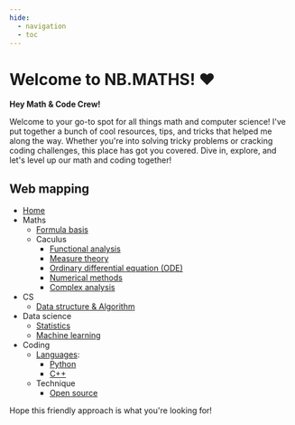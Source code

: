 ```yaml
---
hide:
  - navigation
  - toc
---
```

# Welcome to NB.MATHS! ❤️

**Hey Math & Code Crew!**

Welcome to your go-to spot for all things math and computer science! I've put together a bunch of cool resources, tips, and tricks that helped me along the way. Whether you're into solving tricky problems or cracking coding challenges, this place has got you covered. Dive in, explore, and let's level up our math and coding together!

## Web mapping
- [Home](index.md)
- Maths
    - [Formula basis](formulabasis.md)
    - Caculus
        - [Functional analysis](functionalanalysis.md)
        - [Measure theory](measuretheory.md)
        - [Ordinary differential equation (ODE)](differentialequation.md)
        - [Numerical methods](numericalmethods.md)
        - [Complex analysis](complexanalysis.md)
- CS
    - [Data structure & Algorithm](daanda.md)
- Data science
    - [Statistics](statistics.md)
    - [Machine learning](machinelearning.md)
- Coding
    - [Languages](#web-mapping):
        - [Python](python.md)
        - [C++](cpp.md)
    - Technique
        - [Open source](opensource.md)



Hope this friendly approach is what you're looking for!